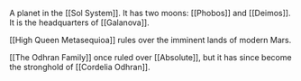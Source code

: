 A planet in the [[Sol System]]. It has two moons: [[Phobos]] and [[Deimos]]. It is the headquarters of [[Galanova]].

[[High Queen Metasequioa]] rules over the imminent lands of modern Mars.

[[The Odhran Family]] once ruled over [[Absolute]], but it has since become the stronghold of [[Cordelia Odhran]].


